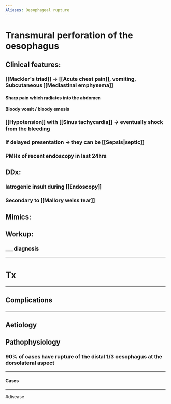 ```yaml
---
Aliases: Oesophageal rupture
---
```

# Transmural perforation of the oesophagus
## Clinical features:
### [[Mackler's triad]] -> [[Acute chest pain]], vomiting, Subcutaneous [[Mediastinal emphysema]]
#### Sharp pain which radiates into the abdomen 
#### Bloody vomit / bloody emesis
### [[Hypotension]] with [[Sinus tachycardia]] -> eventually shock from the bleeding 
### If delayed presentation -> they can be [[Sepsis|septic]]
### PMHx of recent endoscopy in last 24hrs
## DDx:
### Iatrogenic insult during [[Endoscopy]]
### Secondary to [[Mallory weiss tear]]
## Mimics:
###
## Workup:
### ___ diagnosis
---
# Tx

---
## Complications
###

---
## Aetiology
## Pathophysiology
### 90% of cases have rupture of the distal 1/3 oesophagus at the dorsolateral aspect 
---
#### Cases


---
#disease 